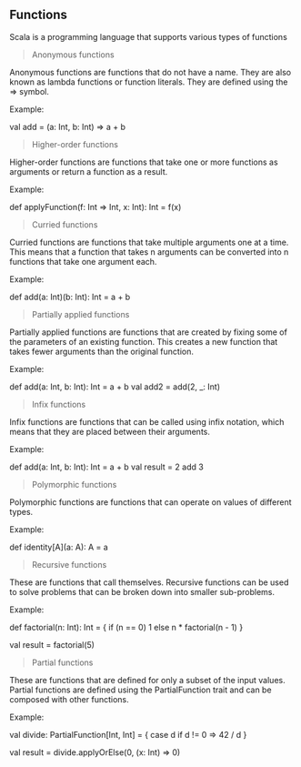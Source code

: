 ## Functions

Scala is a programming language that supports various types of functions

>Anonymous functions

Anonymous functions are functions that do not have a name. They are also known as lambda functions or function literals. They are defined using the => symbol.

Example:

val add = (a: Int, b: Int) => a + b

>Higher-order functions

Higher-order functions are functions that take one or more functions as arguments or return a function as a result.

Example:

def applyFunction(f: Int => Int, x: Int): Int = f(x)

>Curried functions

Curried functions are functions that take multiple arguments one at a time. This means that a function that takes n arguments can be converted into n functions that take one argument each.

Example:

def add(a: Int)(b: Int): Int = a + b

>Partially applied functions

Partially applied functions are functions that are created by fixing some of the parameters of an existing function. This creates a new function that takes fewer arguments than the original function.

Example:

def add(a: Int, b: Int): Int = a + b
val add2 = add(2, _: Int)

>Infix functions

Infix functions are functions that can be called using infix notation, which means that they are placed between their arguments.

Example:

def add(a: Int, b: Int): Int = a + b
val result = 2 add 3

>Polymorphic functions

Polymorphic functions are functions that can operate on values of different types.

Example:

def identity[A](a: A): A = a

>Recursive functions

These are functions that call themselves. Recursive functions can be used to solve problems that can be broken down into smaller sub-problems.

Example:

def factorial(n: Int): Int = {
if (n == 0) 1 else n * factorial(n - 1)
}

val result = factorial(5)

>Partial functions

These are functions that are defined for only a subset of the input values. Partial functions are defined using the PartialFunction trait and can be composed with other functions.

Example:

val divide: PartialFunction[Int, Int] = {
case d if d != 0 => 42 / d
}

val result = divide.applyOrElse(0, (x: Int) => 0)



